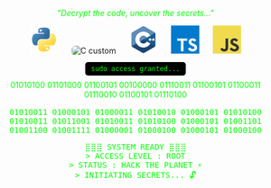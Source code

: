 <p align="center">
  <i style="color:#00ff00;">"Decrypt the code, uncover the secrets..."</i>
</p>

<p align="center">
  <img src="https://raw.githubusercontent.com/github/explore/main/topics/python/python.png" alt="Python" width="50" height="50" style="margin: 0 10px;"/>
  <img src="assets/c_custom_logo.png" alt="C custom" width="50" height="50" style="margin: 0 10px; border-radius:6px;"/>
  <img src="https://raw.githubusercontent.com/github/explore/main/topics/cpp/cpp.png" alt="C++" width="50" height="50" style="margin: 0 10px;"/>
  <img src="https://raw.githubusercontent.com/github/explore/main/topics/typescript/typescript.png" alt="TypeScript" width="50" height="50" style="margin: 0 10px;"/>
  <img src="https://raw.githubusercontent.com/github/explore/main/topics/javascript/javascript.png" alt="JavaScript" width="50" height="50" style="margin: 0 10px;"/>
</p>

<p align="center">
  <code style="background:#000; color:#0f0; padding:5px 10px; border-radius:5px;">sudo access granted...</code>
</p>

<p align="center" style="line-height:1.2;">
  <span style="color:#00ff00;">01010100 01101000 01100101 00100000 01110011 01100101 01100011 01110010 01100101 01110100</span>
</p>


<p align="center" style="color:#00ff00; font-family: monospace; font-size:14px;">
  01010011 01000101 01000011 01010010 01000101 01010100 <br>
  01010011 01011001 01010011 01010100 01000101 01001101 <br>
  01001100 01001111 01000001 01000100 01000101 01000100
</p>

<p align="center" style="color:#00ff00; font-family: monospace; font-size:14px;">
  ⣿⣿⣿ SYSTEM READY ⣿⣿⣿<br>
  > ACCESS LEVEL : ROOT<br>
  > STATUS : HACK THE PLANET ⚡<br>
  > INITIATING SECRETS... 🔓
</p>
